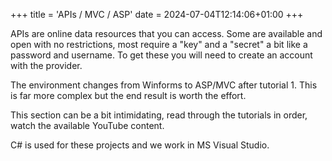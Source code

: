 +++
title = 'APIs / MVC / ASP'
date = 2024-07-04T12:14:06+01:00
+++

APIs are online data resources that you can access. Some are available and open with no restrictions, most require a "key" and a "secret" a bit like a password and username.  To get these you will need to create an account with the provider.  

The environment changes from Winforms to ASP/MVC after tutorial 1.  This is far more complex but the end result is worth the effort.

This section can be a bit intimidating, read through the tutorials in order, watch the available YouTube content.

C# is used for these projects and we work in MS Visual Studio.  

